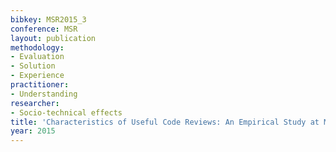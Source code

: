 ```yaml
---
bibkey: MSR2015_3
conference: MSR
layout: publication
methodology:
- Evaluation
- Solution
- Experience
practitioner:
- Understanding
researcher:
- Socio-technical effects
title: 'Characteristics of Useful Code Reviews: An Empirical Study at Microsoft'
year: 2015
---
```

